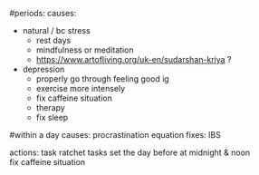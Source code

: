 #periods:
causes:
- natural / bc stress
    - rest days
    - mindfulness or meditation
    - https://www.artofliving.org/uk-en/sudarshan-kriya ?
- depression
    - properly go through feeling good ig
    - exercise more intensely
    - fix caffeine situation
    - therapy
    - fix sleep

#within a day
causes:
    procrastination equation
fixes:
    IBS

actions:
    task ratchet
        tasks set the day before at midnight & noon    
    fix caffeine situation
